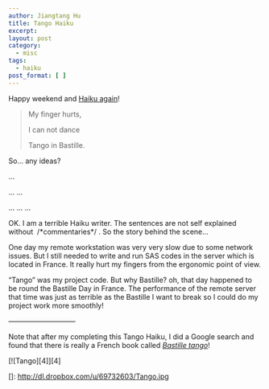 ```yaml
---
author: Jiangtang Hu
title: Tango Haiku
excerpt:
layout: post
category:
  - misc
tags:
  - haiku
post_format: [ ]
---
```

Happy weekend and [Haiku again][1]!

> My finger hurts,
> 
> I can not dance
> 
> Tango in Bastille.

So… any ideas?

…

… …

… … …

OK. I am a terrible Haiku writer. The sentences are not self explained without  /\*commentaries\*/ . So the story behind the scene…

One day my remote workstation was very very slow due to some network issues. But I still needed to write and run SAS codes in the server which is located in France. It really hurt my fingers from the ergonomic point of view.

“Tango” was my project code. But why Bastille? oh, that day happened to be round the Bastille Day in France. The performance of the remote server that time was just as terrible as the Bastille I want to break so I could do my project work more smoothly!

—————————–

Note that after my completing this Tango Haiku, I did a Google search and found that there is really a French book called *[Bastille tango][2]*!

[![Tango][4]][4]

 [1]: http://www.jiangtanghu.com/blog/2010/12/30/a-sas-programmers-end-year-haiku/
 [2]: http://www.amazon.com/Bastille-tango-Jean-Fran%C3%A7ois-Vilar/dp/2742716785
 []: http://dl.dropbox.com/u/69732603/Tango.jpg